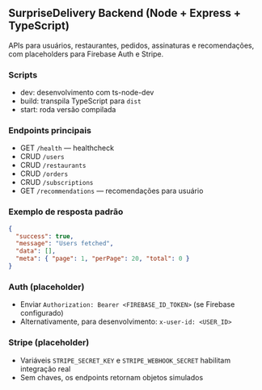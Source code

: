 ## SurpriseDelivery Backend (Node + Express + TypeScript)

APIs para usuários, restaurantes, pedidos, assinaturas e recomendações, com placeholders para Firebase Auth e Stripe.

### Scripts
- dev: desenvolvimento com ts-node-dev
- build: transpila TypeScript para `dist`
- start: roda versão compilada

### Endpoints principais
- GET `/health` — healthcheck
- CRUD `/users`
- CRUD `/restaurants`
- CRUD `/orders`
- CRUD `/subscriptions`
- GET `/recommendations` — recomendações para usuário

### Exemplo de resposta padrão
```json
{
  "success": true,
  "message": "Users fetched",
  "data": [],
  "meta": { "page": 1, "perPage": 20, "total": 0 }
}
```

### Auth (placeholder)
- Enviar `Authorization: Bearer <FIREBASE_ID_TOKEN>` (se Firebase configurado)
- Alternativamente, para desenvolvimento: `x-user-id: <USER_ID>`

### Stripe (placeholder)
- Variáveis `STRIPE_SECRET_KEY` e `STRIPE_WEBHOOK_SECRET` habilitam integração real
- Sem chaves, os endpoints retornam objetos simulados

